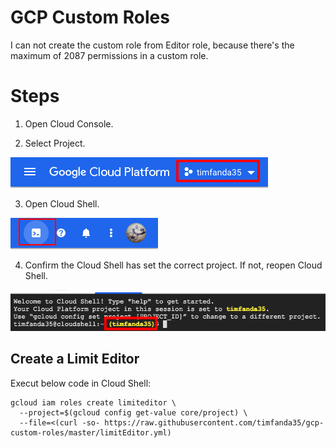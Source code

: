 # GCP Custom Roles

I can not create the custom role from Editor role, because there's the maximum of 2087 permissions in a custom role.

# Steps

1. Open Cloud Console.

2. Select Project.

![](screenshots/pic1.png)

3. Open Cloud Shell.

![](screenshots/pic2.png)

4. Confirm the Cloud Shell has set the correct project. If not, reopen Cloud Shell.

![](screenshots/pic3.png)

## Create a Limit Editor

Execut below code in Cloud Shell:

```
gcloud iam roles create limiteditor \
  --project=$(gcloud config get-value core/project) \
  --file=<(curl -so- https://raw.githubusercontent.com/timfanda35/gcp-custom-roles/master/limitEditor.yml)
```
